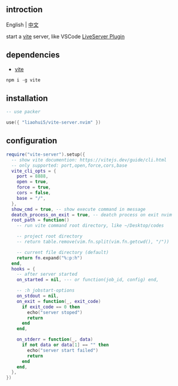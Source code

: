 ## introction

English | [中文](https://github.com/liaohui5/vite-server.nvim/blob/main/README_zh-CN.md)

start a [vite](https://vitejs.dev/) server, like VSCode [LiveServer Plugin](https://marketplace.visualstudio.com/items?itemName=ritwickdey.LiveServer)

## dependencies

- [vite](https://vitejs.dev/)

```js
npm i -g vite
```

## installation

```lua
-- use packer

use({ "liaohui5/vite-server.nvim" })
```

## configuration

```lua
require("vite-server").setup({
  -- show vite documention: https://vitejs.dev/guide/cli.html
  -- only supported: port,open,force,cors,base
  vite_cli_opts = {
    port = 8888,
    open = true,
    force = true,
    cors = false,
    base = "/",
  },
  show_cmd = true, -- show execute command in message
  deatch_process_on_exit = true, -- deatch process on exit nvim
  root_path = function()
    -- run vite command root directory, like ~/Desktop/codes

    -- project root directory
    -- return table.remove(vim.fn.split(vim.fn.getcwd(), "/"))

    -- current file directory (default)
    return fn.expand("%:p:h")
  end,
  hooks = {
    -- after server started
    on_started = nil, --- or function(job_id, config) end,

    -- :h jobstart-options
    on_stdout = nil,
    on_exit = function(_, exit_code)
      if exit_code == 0 then
        echo("server stoped")
        return
      end
    end,

    on_stderr = function(_, data)
      if not data or data[1] == "" then
        echo("server start failed")
        return
      end
    end,
  },
})
```
